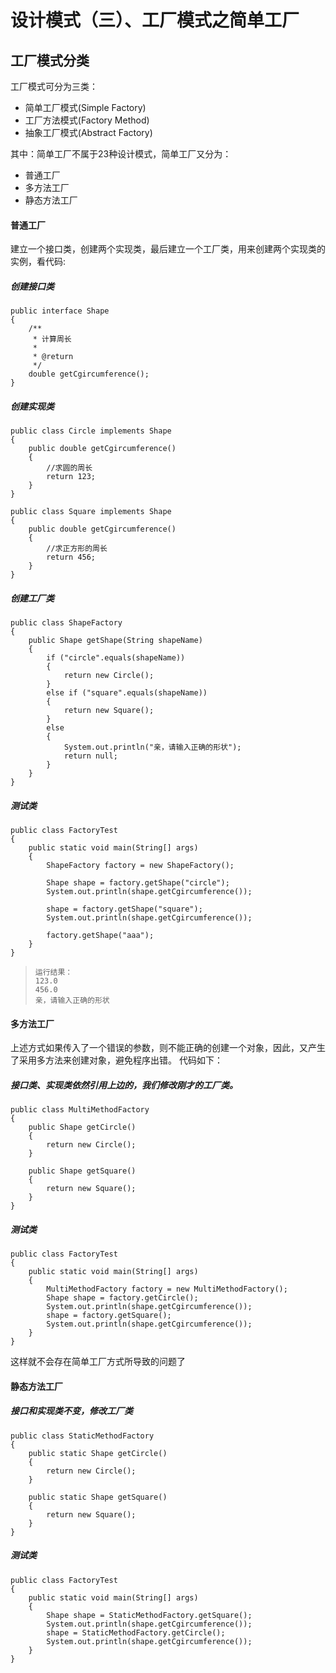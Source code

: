 # 设计模式（三）、工厂模式之简单工厂
## 工厂模式分类
工厂模式可分为三类：
* 简单工厂模式(Simple Factory)
* 工厂方法模式(Factory Method)
* 抽象工厂模式(Abstract Factory)

其中：简单工厂不属于23种设计模式，简单工厂又分为：
* 普通工厂
* 多方法工厂
* 静态方法工厂

#### 普通工厂
建立一个接口类，创建两个实现类，最后建立一个工厂类，用来创建两个实现类的实例，看代码:
##### 创建接口类
```
public interface Shape
{
    /**
     * 计算周长
     * 
     * @return
     */
    double getCgircumference();
}
```
##### 创建实现类
```
public class Circle implements Shape
{
    public double getCgircumference()
    {
        //求圆的周长
        return 123;
    }
}
```
```
public class Square implements Shape
{
    public double getCgircumference()
    {
        //求正方形的周长
        return 456;
    }
}
```
##### 创建工厂类
```
public class ShapeFactory
{
    public Shape getShape(String shapeName)
    {
        if ("circle".equals(shapeName))
        {
            return new Circle();
        }
        else if ("square".equals(shapeName))
        {
            return new Square();
        }
        else
        {
            System.out.println("亲，请输入正确的形状");
            return null;
        }
    }
}
```
##### 测试类
```
public class FactoryTest
{
    public static void main(String[] args)
    {
        ShapeFactory factory = new ShapeFactory();

        Shape shape = factory.getShape("circle");
        System.out.println(shape.getCgircumference());

        shape = factory.getShape("square");
        System.out.println(shape.getCgircumference());

        factory.getShape("aaa");
    }
}
```
>     运行结果：
>     123.0
>     456.0
>     亲，请输入正确的形状

#### 多方法工厂
上述方式如果传入了一个错误的参数，则不能正确的创建一个对象，因此，又产生了采用多方法来创建对象，避免程序出错。
代码如下：
##### 接口类、实现类依然引用上边的，我们修改刚才的工厂类。
```
public class MultiMethodFactory
{
    public Shape getCircle()
    {
        return new Circle();
    }

    public Shape getSquare()
    {
        return new Square();
    }
}
```
##### 测试类
```
public class FactoryTest
{
    public static void main(String[] args)
    {
        MultiMethodFactory factory = new MultiMethodFactory();
        Shape shape = factory.getCircle();
        System.out.println(shape.getCgircumference());
        shape = factory.getSquare();
        System.out.println(shape.getCgircumference());
    }
}
```
这样就不会存在简单工厂方式所导致的问题了

#### 静态方法工厂
##### 接口和实现类不变，修改工厂类
```
public class StaticMethodFactory
{
    public static Shape getCircle()
    {
        return new Circle();
    }

    public static Shape getSquare()
    {
        return new Square();
    }
}
```
##### 测试类
```
public class FactoryTest
{
    public static void main(String[] args)
    {
        Shape shape = StaticMethodFactory.getSquare();
        System.out.println(shape.getCgircumference());
        shape = StaticMethodFactory.getCircle();
        System.out.println(shape.getCgircumference());
    }
}
```